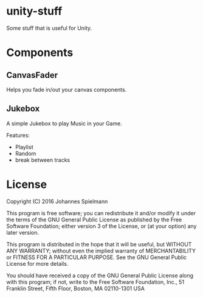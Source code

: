 # unity-stuff
Some stuff that is useful for Unity.

# Components

## CanvasFader

Helps you fade in/out your canvas components.

## Jukebox

A simple Jukebox to play Music in your Game.

Features:

* Playlist
* Random
* break between tracks

# License

Copyright (C) 2016 Johannes Spielmann

This program is free software; you can redistribute it and/or modify
it under the terms of the GNU General Public License as published by
the Free Software Foundation; either version 3 of the License, or
(at your option) any later version.

This program is distributed in the hope that it will be useful,
but WITHOUT ANY WARRANTY; without even the implied warranty of
MERCHANTABILITY or FITNESS FOR A PARTICULAR PURPOSE.  See the
GNU General Public License for more details.

You should have received a copy of the GNU General Public License
along with this program; if not, write to the Free Software Foundation,
Inc., 51 Franklin Street, Fifth Floor, Boston, MA 02110-1301  USA
